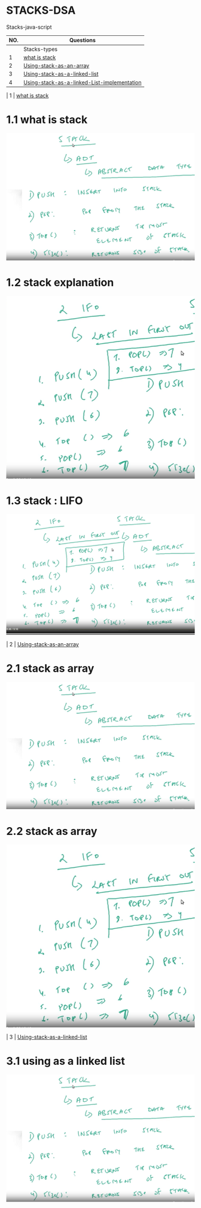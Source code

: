 # STACKS-DSA
Stacks-java-script


| NO. | Questions                                                                                                                                                                  |
| --- | ----------------------------------------------------------------------------------------------------------------------------------------------------------------------------------------------------------------------------------------------- |   
|     |   Stacks-types                                                                                                                                                             |
|  1  | [what is stack](#)                                                                                                                                                         |
|  2  | [Using-stack-as-an-array](#)                                                                                                                                               |
|  3  | [Using-stack-as-a-linked-list](#)                                                                                                                                          |
|  4  | [Using-stack-as-a-linked-List-implementation](#)                                                                                                                           |

|  1  | [what is stack](#)  
# 1.1 what is stack
![Image of Stack](./whatisStack/image1.png)

# 1.2 stack explanation
![Image of Stack](./image2.png)

# 1.3 stack : LIFO
![Image of Stack](./image3.png)

|  2  | [Using-stack-as-an-array](#)   

# 2.1 stack as array
![Image of stack as an array](./image1.png)

# 2.2 stack as array
![Image of stack as an array](./image2.png)

|  3  | [Using-stack-as-a-linked-list](#)   

# 3.1 using as a linked list
![using stack as a linked list](./image1.png)
